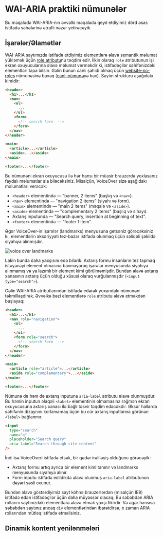 # WAI-ARIA praktiki nümunələr

Bu məqalədə WAI-ARIA-nın əvvəlki məqalədə qeyd etdiyimiz dörd əsas istifadə sahələrinə ətraflı nəzər yetirəcəyik.

## İşarələr/Əlamətlər

WAI-ARIA saytımızda istifadə etdiyimiz elementlərə əlavə semantik məlumat yükləmək üçün [role atributu](https://www.w3.org/TR/wai-aria-1.1/#role_definitions)nu təqdim edir. İlkin olaraq `role` atributunun işi ekran oxuyucularına əlavə məlumat verməkdir ki, istifadəçilər səhifənizdəki elementləri tapa bilsin. Gəlin bunun canlı şahidi olmaq üçün [website-no-roles](https://github.com/mdn/learning-area/tree/master/accessibility/aria/website-no-roles) nümunəsinə baxaq ([canlı nümunə](https://mdn.github.io/learning-area/accessibility/aria/website-no-roles/)yə bax). Saytın strukturu aşağıdakı kimidir:

```html
<header>
  <h1>...</h1>
  <nav>
    <ul>
      ...
    </ul>
    <form>
      <!-- search form  -->
    </form>
  </nav>
</header>

<main>
  <article>...</article>
  <aside>...</aside>
</main>

<footer>...</footer>
```

Bu nümunəni ekran oxuyucusu ilə hər hansı bir müasir brauzerdə yoxlasanız faydalı məlumatlar ala biləcəksiniz. Misalçün, VoiceOver sizə aşağıdakı məlumatları verəcək:

- `<header>` elementində — "banner, 2 items" (başlıq və `<nav>`).
- `<nav>` elementində — "navigation 2 items" (siyahı və form).
- `<main>` elementində — "main 2 items" (məqalə və `<aside>`).
- `<aside>` elementində — "complementary 2 items" (başlıq və sihayı).
- Axtarış inputunda — "Search query, insertion at beginning of text".
- `<footer>` elementində — "footer 1 item".

Əgər VoiceOver-in işarələr (landmarks) menyusuna getsəniz görəcəksiniz ki, elementlərin əksəriyyəti tez-bazar istifadə olunmaq üçün səliqəli şəkildə siyahıya alınmışdır.

![voice over landmarks](https://media.prod.mdn.mozit.cloud/attachments/2016/11/24/14420/8456b032c1a7107f56457c76f071a1b1/landmarks-list.png)

Lakin bunda daha yaxşısını edə bilərik. Axtarış formu insanların tez tapmaq istəyəcəyi element olmasına baxmayaraq işarələr menyusunda siyahıya alınmamış və ya lazımlı bir element kimi görülməmişdir. Bundan əlavə axtarış xanasının axtarış üçün olduğu xüsusi olaraq vurğulanmışdır (`<input type="search">`).

Gəlin WAI-ARIA atributlarından istifadə edərək yuxarıdakı nümunəni təkmilləşdirək. Əvvəlkə bəzi elementlərə `role` atributu əlavə etməkdən başlayaq:

```html
<header>
  <h1>...</h1>
  <nav role="navigation">
    <ul>
      ...
    </ul>
    <form role="search">
      <!-- search form  -->
    </form>
  </nav>
</header>

<main>
  <article role="article">...</article>
  <aside role="complementary">...</aside>
</main>

<footer>...</footer>
```

Nümunə də həm də axtarış inputuna `aria-label` atributu əlavə olunmuşdur. Bu həmin inputun əlaqəli `<label>` elementinin olmamasına rəğmən ekran oxuyucusuna axtarış xanası ilə bağlı təsvir təqdim edəcəkdir. Əksər hallarda səhifənin dizaynını korlamamaq üçün bu cür axtarış inputlarına görünən `<label>` bağlanmır.

```html
<input
  type="search"
  name="q"
  placeholder="Search query"
  aria-label="Search through site content"
/>
```

İndi isə VoiceOveri istifadə etsək, bir qədər irəliləyiş olduğunu görəcəyik:

- Axtarış formu artıq ayrıca bir element kimi tanınır və landmarks menyusunda siyahıya alınır.
- Form inputu istifadə edildikdə əlavə olunmuş `aria-label` atributunun dəyəri səsli oxunur.

Bundan əlavə göstərdiyimiz sayt köhnə brauzerlərdən (misalçün IE8) istifadə edən istifadəçilər üçün daha müyəssər olacaq. Bu səbəbdən ARIA rollarını saytınızdakı elementlərə əlavə etmək yaxşı fikirdir. Və əgər hansısa səbəbdən saytınız ancaq `div` elementlərindən ibarətdirsə, o zaman ARIA rollarından mütləq istifadə etməlisiniz.

## Dinamik kontent yenilənmələri
